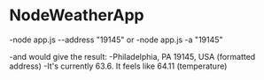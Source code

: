 # NodeWeatherApp

-node app.js --address "19145"  or 
-node app.js -a "19145"

-and would give the result: 
-Philadelphia, PA 19145, USA (formatted address)
-It's currently 63.6. It feels like 64.11 (temperature) 
